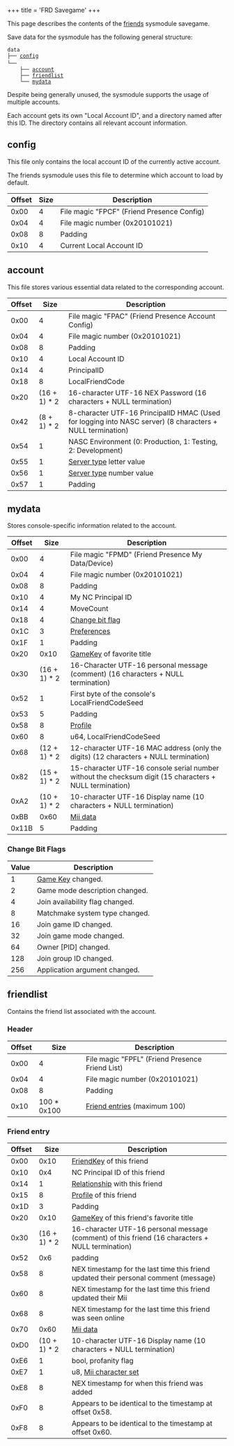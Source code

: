 +++
title = 'FRD Savegame'
+++

This page describes the contents of the [friends](Friend_Services "wikilink") sysmodule savegame.

Save data for the sysmodule has the following general structure:

`data`  
`├── `[`config`](FRD_Savegame#config "wikilink")  
`└── `<Local Account ID>  
`    ├── `[`account`](FRD_Savegame#account "wikilink")  
`    ├── `[`friendlist`](FRD_Savegame#friendlist "wikilink")  
`    └── `[`mydata`](FRD_Savegame#mydata "wikilink")

Despite being generally unused, the sysmodule supports the usage of multiple accounts.

Each account gets its own "Local Account ID", and a directory named after this ID. The directory contains all relevant account information.

## config

This file only contains the local account ID of the currently active account.

The friends sysmodule uses this file to determine which account to load by default.

| Offset | Size | Description                                |
|--------|------|--------------------------------------------|
| 0x00   | 4    | File magic "FPCF" (Friend Presence Config) |
| 0x04   | 4    | File magic number (0x20101021)             |
| 0x08   | 8    | Padding                                    |
| 0x10   | 4    | Current Local Account ID                   |

## account

This file stores various essential data related to the corresponding account.

| Offset | Size | Description |
|----|----|----|
| 0x00 | 4 | File magic "FPAC" (Friend Presence Account Config) |
| 0x04 | 4 | File magic number (0x20101021) |
| 0x08 | 8 | Padding |
| 0x10 | 4 | Local Account ID |
| 0x14 | 4 | PrincipalID |
| 0x18 | 8 | LocalFriendCode |
| 0x20 | (16 + 1) \* 2 | 16-character UTF-16 NEX Password (16 characters + NULL termination) |
| 0x42 | (8 + 1) \* 2 | 8-character UTF-16 PrincipalID HMAC (Used for logging into NASC server) (8 characters + NULL termination) |
| 0x54 | 1 | NASC Environment (0: Production, 1: Testing, 2: Development) |
| 0x55 | 1 | [Server type](Friend_Services#server_types "wikilink") letter value |
| 0x56 | 1 | [Server type](Friend_Services#server_types "wikilink") number value |
| 0x57 | 1 | Padding |

## mydata

Stores console-specific information related to the account.

| Offset | Size | Description |
|----|----|----|
| 0x00 | 4 | File magic "FPMD" (Friend Presence My Data/Device) |
| 0x04 | 4 | File magic number (0x20101021) |
| 0x08 | 8 | Padding |
| 0x10 | 4 | My NC Principal ID |
| 0x14 | 4 | MoveCount |
| 0x18 | 4 | [Change bit flag](FRD_Savegame#change_bit_flags "wikilink") |
| 0x1C | 3 | [Preferences](Friend_Services#preference "wikilink") |
| 0x1F | 1 | Padding |
| 0x20 | 0x10 | [GameKey](Friend_Services#gamekey "wikilink") of favorite title |
| 0x30 | (16 + 1) \* 2 | 16-Character UTF-16 personal message (comment) (16 characters + NULL termination) |
| 0x52 | 1 | First byte of the console's LocalFriendCodeSeed |
| 0x53 | 5 | Padding |
| 0x58 | 8 | [Profile](Friend_Services#profile "wikilink") |
| 0x60 | 8 | u64, LocalFriendCodeSeed |
| 0x68 | (12 + 1) \* 2 | 12-character UTF-16 MAC address (only the digits) (12 characters + NULL termination) |
| 0x82 | (15 + 1) \* 2 | 15-character UTF-16 console serial number without the checksum digit (15 characters + NULL termination) |
| 0xA2 | (10 + 1) \* 2 | 10-character UTF-16 Display name (10 characters + NULL termination) |
| 0xBB | 0x60 | [Mii data](Mii#cflstoredata "wikilink") |
| 0x11B | 5 | Padding |

### Change Bit Flags

| Value | Description                                             |
|-------|---------------------------------------------------------|
| 1     | [Game Key](Friend_Services#gamekey "wikilink") changed. |
| 2     | Game mode description changed.                          |
| 4     | Join availability flag changed.                         |
| 8     | Matchmake system type changed.                          |
| 16    | Join game ID changed.                                   |
| 32    | Join game mode changed.                                 |
| 64    | Owner \[PID\] changed.                                  |
| 128   | Join group ID changed.                                  |
| 256   | Application argument changed.                           |

## friendlist

Contains the friend list associated with the account.

### Header

| Offset | Size | Description |
|----|----|----|
| 0x00 | 4 | File magic "FPFL" (Friend Presence Friend List) |
| 0x04 | 4 | File magic number (0x20101021) |
| 0x08 | 8 | Padding |
| 0x10 | 100 \* 0x100 | [Friend entries](FRD_Savegame#friend_entry "wikilink") (maximum 100) |

### Friend entry

| Offset | Size | Description |
|----|----|----|
| 0x00 | 0x10 | [FriendKey](Friend_Services#friendkey "wikilink") of this friend |
| 0x10 | 0x4 | NC Principal ID of this friend |
| 0x14 | 1 | [Relationship](Friend_Services#relationship_types "wikilink") with this friend |
| 0x15 | 8 | [Profile](Friend_Services#profile "wikilink") of this friend |
| 0x1D | 3 | Padding |
| 0x20 | 0x10 | [GameKey](Friend_Services#gamekey "wikilink") of this friend's favorite title |
| 0x30 | (16 + 1) \* 2 | 16-character UTF-16 personal message (comment) of this friend (16 characters + NULL termination) |
| 0x52 | 0x6 | padding |
| 0x58 | 8 | NEX timestamp for the last time this friend updated their personal comment (message) |
| 0x60 | 8 | NEX timestamp for the last time this friend updated their Mii |
| 0x68 | 8 | NEX timestamp for the last time this friend was seen online |
| 0x70 | 0x60 | [Mii data](Mii#cflstoredata "wikilink") |
| 0xD0 | (10 + 1) \* 2 | 10-character UTF-16 Display name (10 characters + NULL termination) |
| 0xE6 | 1 | bool, profanity flag |
| 0xE7 | 1 | u8, [Mii character set](Mii#mii_format "wikilink") |
| 0xE8 | 8 | NEX timestamp for when this friend was added |
| 0xF0 | 8 | Appears to be identical to the timestamp at offset 0x58. |
| 0xF8 | 8 | Appears to be identical to the timestamp at offset 0x60. |
